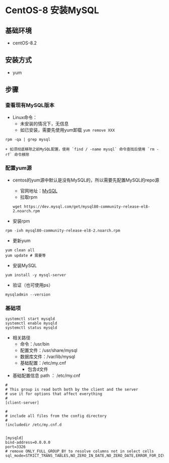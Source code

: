 # CentOS-8 安装MySQL 

## 基础环境

+ centOS-8.2

## 安装方式

+ yum

## 步骤

### 查看现有MySQL版本

+ Linux命令：
  + 未安装的情况下，无信息
  + 如已安装，需要先使用yum卸载  `yum remove XXX`

```shell
rpm -qa | grep mysql
```

	+ 如须彻底移除之前MySQL配置，使用 `find / -name mysql` 命令查找后使用 `rm -rf` 命令移除

### 配置yum源

+ centos的yum源中默认是没有MySQL的，所以需要先配置MySQL的repo源

  + 官网地址：[MySQL](https://dev.mysql.com/downloads/repo/yum/)
  + 拉取rpm

  ```shell
  wget https://dev.mysql.com/get/mysql80-community-release-el8-2.noarch.rpm
  ```

+ 安装rpm

```shell
rpm -ivh mysql80-community-release-el8-2.noarch.rpm
```

+ 更新yum

```shell
yum clean all 
yum update # 需要等
```

+ 安装MySQL

```shell
yum install -y mysql-server
```

+ 验证（也可使用ps）

```shell
mysqladmin --version
```

### 基础项

```shell
systemctl start mysqld
systemctl enable mysqld
systemctl status mysqld
```

+ 相关路径
  + 命令：/usr/bin
  + 配置文件：/usr/share/mysql
  + 数据库文件：/var/lib/mysql
  + 基础配置：/etc/my.cnf 
    + 包含d文件
+ 基础配置信息   path ： /etc/my.cnf

```shell
#
# This group is read both both by the client and the server
# use it for options that affect everything
#
[client-server]

#
# include all files from the config directory
#
!includedir /etc/my.cnf.d


[mysqld]
bind-address=0.0.0.0
port=3326
# remove ONLY_FULL_GROUP_BY to resolve columns not in select cells
sql_mode=STRICT_TRANS_TABLES,NO_ZERO_IN_DATE,NO_ZERO_DATE,ERROR_FOR_DIVISION_BY_ZERO,NO_ENGINE_SUBSTITUTION

```

